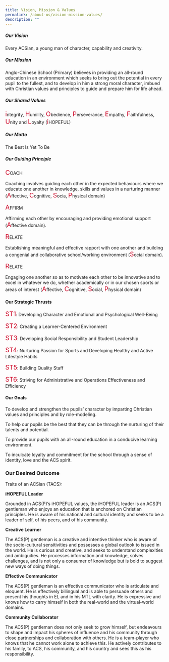 ```yaml
---
title: Vision, Mission & Values
permalink: /about-us/vision-mission-values/
description: ""
---
```

##### **Our Vision**

Every ACSian, a young man of character, capability and creativity.

##### **Our Mission**

Anglo-Chinese School (Primary) believes in providing an all-round education in an environment which
seeks to bring out the potential in every pupil to the fullest, and to develop in him a strong moral
character, imbued with Christian values and principles to guide and prepare him for life ahead.

##### **Our Shared Values**

<style>
    .highlight {
      color: #CE0E2D;
      font-size:24px
    }
  </style>
<span class="highlight">i</span>ntegrity, <span class="highlight">H</span>umility, <span class="highlight">O</span>bedience, <span class="highlight">P</span>erseverance, <span class="highlight">E</span>mpathy, <span class="highlight">F</span>aithfulness, <span class="highlight">U</span>nity and <span class="highlight">L</span>oyalty (<span class="highlight">i</span>HOPEFUL)

 
##### **Our Motto**

The Best Is Yet To Be

##### **Our Guiding Principle**

<span class="highlight">C</span>OACH

Coaching involves guiding each other in the expected behaviours where we educate one another in
knowledge, skills and values in a nurturing manner <style>
    .highlight {
      color: #CE0E2D;
      font-size:20px
    }
  </style>(<span class="highlight">A</span>ffective, <span class="highlight">C</span>ognitive, <span class="highlight">S</span>ocia, <span class="highlight">P</span>hysical domain)

<span class="highlight">A</span>FFIRM

Affirming each other by encouraging and providing emotional support <style>    .highlight {
      color: #CE0E2D;
      font-size:20px
    }
  </style>(<span class="highlight">A</span>ffective domain).

<span class="highlight">R</span>ELATE

Establishing meaningful and effective rapport with one another and building a congenial and collaborative
school/working environment <style>    .highlight {
      color: #CE0E2D;
      font-size:20px
    }
  </style>(<span class="highlight">S</span>ocial domain).

<span class="highlight">R</span>ELATE




Engaging one another so as to motivate each other to be innovative and to excel in whatever we do,
whether academically or in our chosen sports or areas of interest <style>
    .highlight {
      color: #CE0E2D;
      font-size:20px
    }
  </style>(<span class="highlight">A</span>ffective, <span class="highlight">C</span>ognitive, <span class="highlight">S</span>ocial, <span class="highlight">P</span>hysical domain)






#### **Our Strategic Thrusts**

<span class="highlight">ST1</span>: Developing Character and Emotional and Psychological Well-Being

<span class="highlight">ST2</span>: Creating a Learner-Centered Environment

<span class="highlight">ST3</span>: Developing Social Responsibility and Student Leadership

<span class="highlight">ST4</span>: Nurturing Passion for Sports and Developing Healthy and Active Lifestyle Habits

<span class="highlight">ST5</span>: Building Quality Staff

<span class="highlight">ST6</span>: Striving for Administrative and Operations Effectiveness and Efficiency

#### **Our Goals**

To develop and strengthen the pupils’ character by imparting Christian values and principles and by role-modeling.

To help our pupils be the best that they can be through the nurturing of their talents and potential.

To provide our pupils with an all-round education in a conducive learning environment.

To inculcate loyalty and commitment for the school through a sense of identity, love and the ACS spirit.

### **Our Desired Outcome**

Traits of an ACSian (TACS):

**iHOPEFUL Leader**

Grounded in ACS(P)’s iHOPEFUL values, the iHOPEFUL leader is an ACS(P) gentleman who enjoys an
education that is anchored on Christian principles. He is aware of his national and cultural identity and
seeks to be a leader of self, of his peers, and of his community.

**Creative Learner**

The ACS(P) gentleman is a creative and intentive thinker who is aware of the socio-cultural sensitivities and possesses a global outlook to issued in the world. He is curious and creative, and seeks to understand complexities and ambiguities. He processes information and knowledge, solves challenges, and is not only a consumer of knowledge but is bold to suggest new ways of doing things.

**Effective Communicator**

The ACS(P) gentleman is an effective communicator who is articulate and eloquent. He is effectively billingual and is able to persuade others and present his thoughts in EL and in his MTL with clarity. He is expressive and knows how to carry himself in both the real-world and the virtual-world domains.

**Community Collaborator**

The ACS(P) gentleman does not only seek to grow himself, but endeavours to shape and impact his spheres of influence and his community through close partnerships and collaboration with others. He is a team-player who knows that he cannot work alone to achieve this. He actively contributes to his family, to ACS, his community, and his country and sees this as his responsibility.